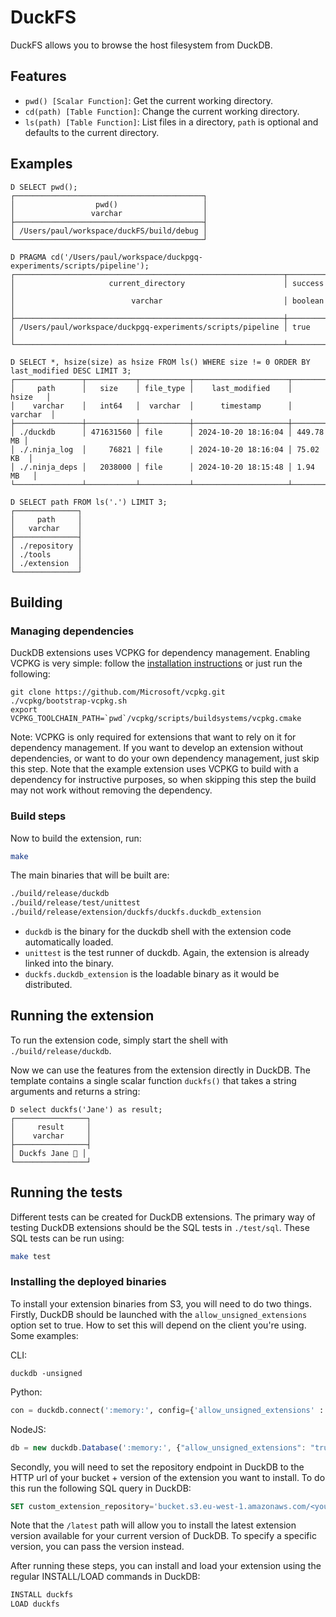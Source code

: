 # DuckFS

DuckFS allows you to browse the host filesystem from DuckDB.

## Features
- `pwd() [Scalar Function]`: Get the current working directory.
- `cd(path) [Table Function]`: Change the current working directory.
- `ls(path) [Table Function]`: List files in a directory, `path` is optional and defaults to the current directory.

## Examples
```plaintext
D SELECT pwd();
┌──────────────────────────────────────────┐
│                  pwd()                   │
│                 varchar                  │
├──────────────────────────────────────────┤
│ /Users/paul/workspace/duckFS/build/debug │
└──────────────────────────────────────────┘
```
```plaintext
D PRAGMA cd('/Users/paul/workspace/duckpgq-experiments/scripts/pipeline');
┌────────────────────────────────────────────────────────────┬─────────┐
│                     current_directory                      │ success │
│                          varchar                           │ boolean │
├────────────────────────────────────────────────────────────┼─────────┤
│ /Users/paul/workspace/duckpgq-experiments/scripts/pipeline │ true    │
└────────────────────────────────────────────────────────────┴─────────┘
```
```plaintext
D SELECT *, hsize(size) as hsize FROM ls() WHERE size != 0 ORDER BY last_modified DESC LIMIT 3;
┌───────────────┬───────────┬───────────┬─────────────────────┬───────────┐
│     path      │   size    │ file_type │    last_modified    │   hsize   │
│    varchar    │   int64   │  varchar  │      timestamp      │  varchar  │
├───────────────┼───────────┼───────────┼─────────────────────┼───────────┤
│ ./duckdb      │ 471631560 │ file      │ 2024-10-20 18:16:04 │ 449.78 MB │
│ ./.ninja_log  │     76821 │ file      │ 2024-10-20 18:16:04 │ 75.02 KB  │
│ ./.ninja_deps │   2038000 │ file      │ 2024-10-20 18:15:48 │ 1.94 MB   │
└───────────────┴───────────┴───────────┴─────────────────────┴───────────┘

``` 
```plaintext
D SELECT path FROM ls('.') LIMIT 3;
┌──────────────┐
│     path     │
│   varchar    │
├──────────────┤
│ ./repository │
│ ./tools      │
│ ./extension  │
└──────────────┘
```


## Building
### Managing dependencies
DuckDB extensions uses VCPKG for dependency management. Enabling VCPKG is very simple: follow the [installation instructions](https://vcpkg.io/en/getting-started) or just run the following:
```shell
git clone https://github.com/Microsoft/vcpkg.git
./vcpkg/bootstrap-vcpkg.sh
export VCPKG_TOOLCHAIN_PATH=`pwd`/vcpkg/scripts/buildsystems/vcpkg.cmake
```
Note: VCPKG is only required for extensions that want to rely on it for dependency management. If you want to develop an extension without dependencies, or want to do your own dependency management, just skip this step. Note that the example extension uses VCPKG to build with a dependency for instructive purposes, so when skipping this step the build may not work without removing the dependency.

### Build steps
Now to build the extension, run:
```sh
make
```
The main binaries that will be built are:
```sh
./build/release/duckdb
./build/release/test/unittest
./build/release/extension/duckfs/duckfs.duckdb_extension
```
- `duckdb` is the binary for the duckdb shell with the extension code automatically loaded.
- `unittest` is the test runner of duckdb. Again, the extension is already linked into the binary.
- `duckfs.duckdb_extension` is the loadable binary as it would be distributed.

## Running the extension
To run the extension code, simply start the shell with `./build/release/duckdb`.

Now we can use the features from the extension directly in DuckDB. The template contains a single scalar function `duckfs()` that takes a string arguments and returns a string:
```
D select duckfs('Jane') as result;
┌────────────────┐
│     result     │
│    varchar     │
├────────────────┤
│ Duckfs Jane 🐥 │
└────────────────┘
```

## Running the tests
Different tests can be created for DuckDB extensions. The primary way of testing DuckDB extensions should be the SQL tests in `./test/sql`. These SQL tests can be run using:
```sh
make test
```

### Installing the deployed binaries
To install your extension binaries from S3, you will need to do two things. Firstly, DuckDB should be launched with the
`allow_unsigned_extensions` option set to true. How to set this will depend on the client you're using. Some examples:

CLI:
```shell
duckdb -unsigned
```

Python:
```python
con = duckdb.connect(':memory:', config={'allow_unsigned_extensions' : 'true'})
```

NodeJS:
```js
db = new duckdb.Database(':memory:', {"allow_unsigned_extensions": "true"});
```

Secondly, you will need to set the repository endpoint in DuckDB to the HTTP url of your bucket + version of the extension
you want to install. To do this run the following SQL query in DuckDB:
```sql
SET custom_extension_repository='bucket.s3.eu-west-1.amazonaws.com/<your_extension_name>/latest';
```
Note that the `/latest` path will allow you to install the latest extension version available for your current version of
DuckDB. To specify a specific version, you can pass the version instead.

After running these steps, you can install and load your extension using the regular INSTALL/LOAD commands in DuckDB:
```sql
INSTALL duckfs
LOAD duckfs
```
